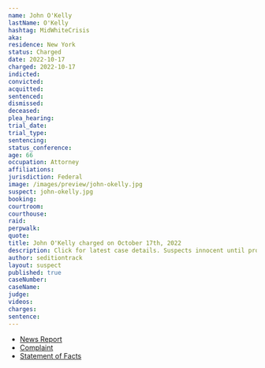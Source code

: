 ```yaml
---
name: John O'Kelly
lastName: O'Kelly
hashtag: MidWhiteCrisis
aka:
residence: New York
status: Charged
date: 2022-10-17
charged: 2022-10-17
indicted:
convicted:
acquitted:
sentenced:
dismissed:
deceased:
plea_hearing:
trial_date:
trial_type:
sentencing:
status_conference:
age: 66
occupation: Attorney
affiliations:
jurisdiction: Federal
image: /images/preview/john-okelly.jpg
suspect: john-okelly.jpg
booking:
courtroom:
courthouse:
raid:
perpwalk:
quote:
title: John O'Kelly charged on October 17th, 2022
description: Click for latest case details. Suspects innocent until proven guilty.
author: seditiontrack
layout: suspect
published: true
caseNumber: 
caseName:
judge:
videos:
charges:
sentence:
---
```

- [News Report](https://www.nbcnewyork.com/news/local/crime-and-courts/long-island-attorney-arrested-for-allegedly-fighting-police-officer-during-jan-6-riot/3916892/)
- [Complaint](https://www.justice.gov/usao-dc/case-multi-defendant/file/1545941/download)
- [Statement of Facts](https://www.justice.gov/usao-dc/case-multi-defendant/file/1545946/download)
